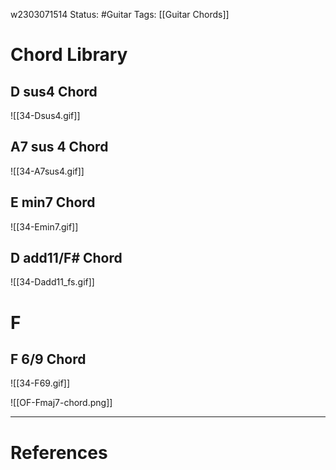 w2303071514
	Status: #Guitar
		Tags: [[Guitar Chords]]


# Chord Library

		
## D sus4 Chord


![[34-Dsus4.gif]]

## A7 sus 4 Chord

![[34-A7sus4.gif]]

## E min7 Chord

![[34-Emin7.gif]]


## D add11/F# Chord

![[34-Dadd11_fs.gif]]

# F 

## F 6/9 Chord

![[34-F69.gif]]

![[OF-Fmaj7-chord.png]]



---
# References